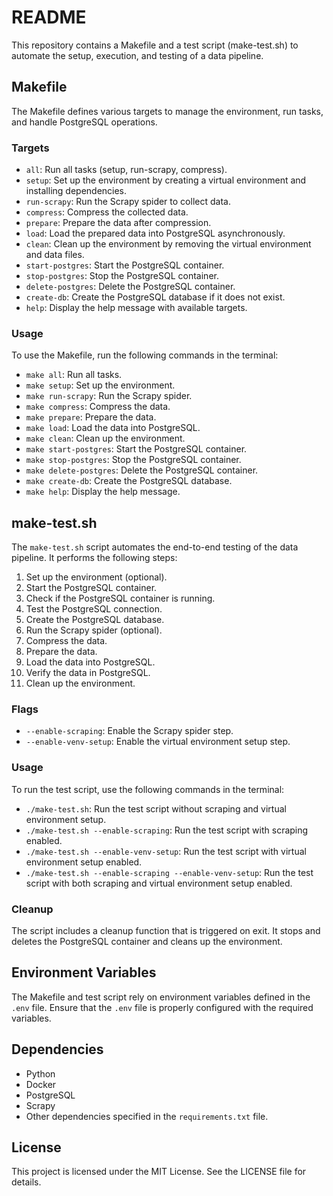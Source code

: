 # README

This repository contains a Makefile and a test script (make-test.sh) to automate the setup, execution, and testing of a data pipeline.

## Makefile

The Makefile defines various targets to manage the environment, run tasks, and handle PostgreSQL operations.

### Targets

- `all`: Run all tasks (setup, run-scrapy, compress).
- `setup`: Set up the environment by creating a virtual environment and installing dependencies.
- `run-scrapy`: Run the Scrapy spider to collect data.
- `compress`: Compress the collected data.
- `prepare`: Prepare the data after compression.
- `load`: Load the prepared data into PostgreSQL asynchronously.
- `clean`: Clean up the environment by removing the virtual environment and data files.
- `start-postgres`: Start the PostgreSQL container.
- `stop-postgres`: Stop the PostgreSQL container.
- `delete-postgres`: Delete the PostgreSQL container.
- `create-db`: Create the PostgreSQL database if it does not exist.
- `help`: Display the help message with available targets.

### Usage

To use the Makefile, run the following commands in the terminal:

- `make all`: Run all tasks.
- `make setup`: Set up the environment.
- `make run-scrapy`: Run the Scrapy spider.
- `make compress`: Compress the data.
- `make prepare`: Prepare the data.
- `make load`: Load the data into PostgreSQL.
- `make clean`: Clean up the environment.
- `make start-postgres`: Start the PostgreSQL container.
- `make stop-postgres`: Stop the PostgreSQL container.
- `make delete-postgres`: Delete the PostgreSQL container.
- `make create-db`: Create the PostgreSQL database.
- `make help`: Display the help message.

## make-test.sh

The `make-test.sh` script automates the end-to-end testing of the data pipeline. It performs the following steps:

1. Set up the environment (optional).
2. Start the PostgreSQL container.
3. Check if the PostgreSQL container is running.
4. Test the PostgreSQL connection.
5. Create the PostgreSQL database.
6. Run the Scrapy spider (optional).
7. Compress the data.
8. Prepare the data.
9. Load the data into PostgreSQL.
10. Verify the data in PostgreSQL.
11. Clean up the environment.

### Flags

- `--enable-scraping`: Enable the Scrapy spider step.
- `--enable-venv-setup`: Enable the virtual environment setup step.

### Usage

To run the test script, use the following commands in the terminal:

- `./make-test.sh`: Run the test script without scraping and virtual environment setup.
- `./make-test.sh --enable-scraping`: Run the test script with scraping enabled.
- `./make-test.sh --enable-venv-setup`: Run the test script with virtual environment setup enabled.
- `./make-test.sh --enable-scraping --enable-venv-setup`: Run the test script with both scraping and virtual environment setup enabled.

### Cleanup

The script includes a cleanup function that is triggered on exit. It stops and deletes the PostgreSQL container and cleans up the environment.

## Environment Variables

The Makefile and test script rely on environment variables defined in the `.env` file. Ensure that the `.env` file is properly configured with the required variables.

## Dependencies

- Python
- Docker
- PostgreSQL
- Scrapy
- Other dependencies specified in the `requirements.txt` file.

## License

This project is licensed under the MIT License. See the LICENSE file for details.
